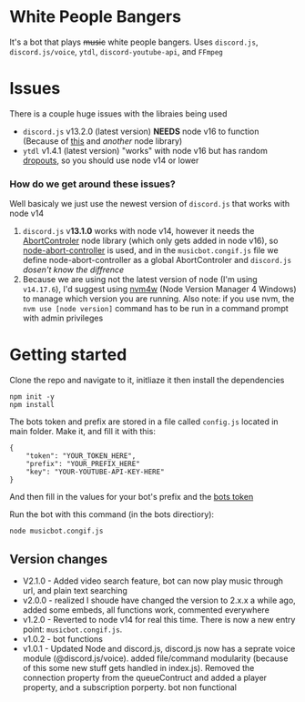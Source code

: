 # White People Bangers
 
It's a bot that plays ~~music~~ white people bangers. Uses `discord.js`, `discord.js/voice`, `ytdl`, `discord-youtube-api`, and `FFmpeg`

# Issues

There is a couple huge issues with the libraies being used
- `discord.js` v13.2.0 (latest version) **NEEDS** node v16 to function (Because of [this](https://stackoverflow.com/questions/68693319/why-am-i-getting-a-referenceerror-abortcontroller-is-not-defined-in-discord-js) and *another* node library)
- `ytdl` v1.4.1 (latest version) "works" with node v16 but has random [dropouts](https://github.com/fent/node-ytdl-core/issues/902), so you should use node v14 or lower

### How do we get around these issues?

Well basicaly we just use the newest version of `discord.js` that works with node v14

1. `discord.js` v**13.1.0** works with node v14, however it needs the [AbortControler](https://stackoverflow.com/questions/68693319/why-am-i-getting-a-referenceerror-abortcontroller-is-not-defined-in-discord-js) node library (which only gets added in node v16), so [node-abort-controller](https://www.npmjs.com/package/node-abort-controller) is used, and in the `musicbot.congif.js` file we define node-abort-controller as a global AbortControler and `discord.js` *dosen't know the diffrence*
2. Because we are using not the latest version of node (I'm using `v14.17.6`), I'd suggest using [nvm4w](https://github.com/coreybutler/nvm-windows) (Node Version Manager 4 Windows) to manage which version you are running. Also note: if you use nvm, the `nvm use [node version]` command has to be run in a command prompt with admin privileges

# Getting started

Clone the repo and navigate to it, initliaze it then install the dependencies

    npm init -y
    npm install

The bots token and prefix are stored in a file called `config.js` located in main folder. Make it, and fill it with this:

    {
        "token": "YOUR_TOKEN_HERE",
        "prefix": "YOUR_PREFIX_HERE"
        "key": "YOUR-YOUTUBE-API-KEY-HERE"
    }

And then fill in the values for your bot's prefix and the [bots token](https://discord.com/developers/applications)

Run the bot with this command (in the bots directiory):

    node musicbot.congif.js

## Version changes 
- V2.1.0 - Added video search feature, bot can now play music through url, and plain text searching
- v2.0.0 - realized I shoude have changed the version to 2.x.x a while ago, added some embeds, all functions work, commented everywhere
- v1.2.0 - Reverted to node v14 for real this time. There is now a new entry point: `musicbot.congif.js`.
- v1.0.2 - bot functions
- v1.0.1 - Updated Node and discord.js, discord.js now has a seprate voice module (@discord.js/voice). added file/command modularity (because of this some new stuff gets handled in index.js). Removed the connection property from the queueContruct and added a player property, and a subscription porperty. bot non functional
